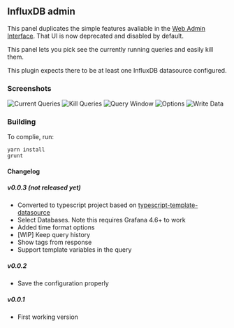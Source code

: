 ## InfluxDB admin

This panel duplicates the simple features avaliable in the [Web Admin Interface](https://docs.influxdata.com/influxdb/v1.2/tools/web_admin/).  That UI is now deprecated and disabled by default.

This panel lets you pick see the currently running queries and easily kill them.

This plugin expects there to be at least one InfluxDB datasource configured.


### Screenshots

![Current Queries](https://raw.githubusercontent.com/NatelEnergy/grafana-influx-admin/master/src/img/screenshot-current.png)
![Kill Queries](https://raw.githubusercontent.com/NatelEnergy/grafana-influx-admin/master/src/img/screenshot-kill.png)
![Query Window](https://raw.githubusercontent.com/NatelEnergy/grafana-influx-admin/master/src/img/screenshot-query.png)
![Options](https://raw.githubusercontent.com/NatelEnergy/grafana-influx-admin/master/src/img/screenshot-options.png)
![Write Data](https://raw.githubusercontent.com/NatelEnergy/grafana-influx-admin/master/src/img/screenshot-write.png)


### Building

To complie, run:
```
yarn install
grunt
```


#### Changelog

##### v0.0.3 (not released yet)

- Converted to typescript project based on [typescript-template-datasource](https://github.com/grafana/typescript-template-datasource)
- Select Databases.  Note this requires Grafana 4.6+ to work
- Added time format options
- [WIP] Keep query history
- Show tags from response
- Support template variables in the query


##### v0.0.2

- Save the configuration properly


##### v0.0.1

- First working version

